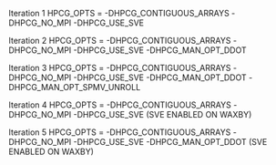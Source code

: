 Iteration 1
HPCG_OPTS     = -DHPCG_CONTIGUOUS_ARRAYS -DHPCG_NO_MPI -DHPCG_USE_SVE

Iteration 2
HPCG_OPTS     = -DHPCG_CONTIGUOUS_ARRAYS -DHPCG_NO_MPI -DHPCG_USE_SVE -DHPCG_MAN_OPT_DDOT 

Iteration 3
HPCG_OPTS     = -DHPCG_CONTIGUOUS_ARRAYS -DHPCG_NO_MPI -DHPCG_USE_SVE -DHPCG_MAN_OPT_DDOT -DHPCG_MAN_OPT_SPMV_UNROLL

Iteration 4
HPCG_OPTS     = -DHPCG_CONTIGUOUS_ARRAYS -DHPCG_NO_MPI -DHPCG_USE_SVE
(SVE ENABLED ON WAXBY)

Iteration 5
HPCG_OPTS     = -DHPCG_CONTIGUOUS_ARRAYS -DHPCG_NO_MPI -DHPCG_USE_SVE -DHPCG_MAN_OPT_DDOT 
(SVE ENABLED ON WAXBY)

